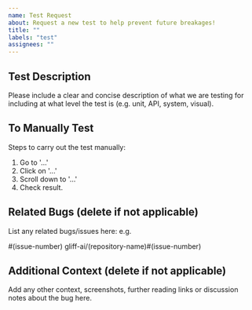 ```yaml
---
name: Test Request
about: Request a new test to help prevent future breakages!
title: ""
labels: "test"
assignees: ""
---
```


<!--
⛔ Note: Please search to see if an issue already exists for the bug you have encountered before opening a new one to prevent duplication. ⛔
-->

## Test Description

Please include a clear and concise description of what we are testing for including at what level the test is (e.g. unit, API, system, visual).

## To Manually Test

Steps to carry out the test manually:
1.  Go to '...'
2.  Click on '...'
3.  Scroll down to '...'
4.  Check result.

## Related Bugs (delete if not applicable)

List any related bugs/issues here: e.g.

#(issue-number)
gliff-ai/(repository-name)#(issue-number)

## Additional Context (delete if not applicable)

Add any other context, screenshots, further reading links or discussion notes about the bug here.
